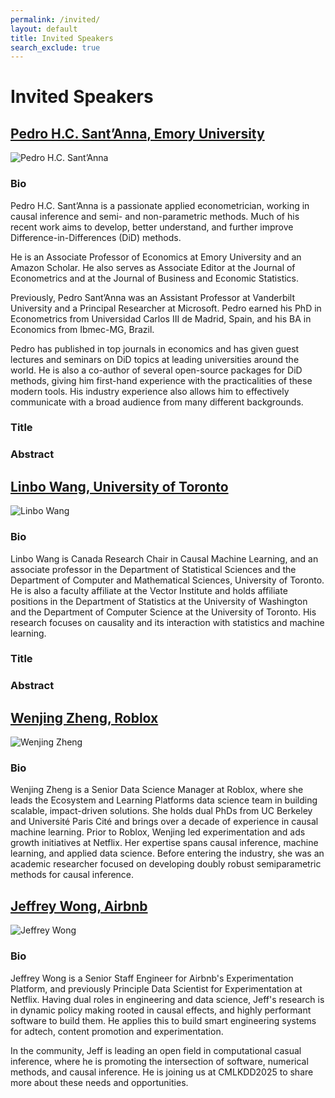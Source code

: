 ```yaml
---
permalink: /invited/
layout: default
title: Invited Speakers
search_exclude: true
---
```


# **Invited Speakers**

## [Pedro H.C. Sant’Anna, Emory University](https://psantanna.com/)

![]({{site.baseurl}}/images/pedro.jpeg "Pedro H.C. Sant’Anna")

### Bio
Pedro H.C. Sant’Anna is a passionate applied econometrician, working in causal inference and semi- and non-parametric methods. Much of his recent work aims to develop, better understand, and further improve Difference-in-Differences (DiD) methods.

He is an Associate Professor of Economics at Emory University and an Amazon Scholar. He also serves as Associate Editor at the Journal of Econometrics and at the Journal of Business and Economic Statistics.

Previously, Pedro Sant’Anna was an Assistant Professor at Vanderbilt University and a Principal Researcher at Microsoft. Pedro earned his PhD in Econometrics from Universidad Carlos III de Madrid, Spain, and his BA in Economics from Ibmec-MG, Brazil.

Pedro has published in top journals in economics and has given guest lectures and seminars on DiD topics at leading universities around the world. He is also a co-author of several open-source packages for DiD methods, giving him first-hand experience with the practicalities of these modern tools. His industry experience also allows him to effectively communicate with a broad audience from many different backgrounds.

### Title

### Abstract

## [Linbo Wang, University of Toronto](https://sites.google.com/site/linbowangpku/home)

![]({{site.baseurl}}/images/linbo-wang.png "Linbo Wang")

### Bio
Linbo Wang is Canada Research Chair in Causal Machine Learning, and an associate professor in the Department of Statistical Sciences and the Department of Computer and Mathematical Sciences, University of Toronto. He is also a faculty affiliate at the Vector Institute and holds affiliate positions in the Department of Statistics at the University of Washington and the Department of Computer Science at the University of Toronto. His research focuses on causality and its interaction with statistics and machine learning.

### Title

### Abstract

## [Wenjing Zheng, Roblox](https://www.linkedin.com/in/wenjing-zheng/)

![]({{site.baseurl}}/images/wenjing-zheng.jpg "Wenjing Zheng")

### Bio
Wenjing Zheng is a Senior Data Science Manager at Roblox, where she leads the Ecosystem and Learning Platforms data science team in building scalable, impact-driven solutions. She holds dual PhDs from UC Berkeley and Université Paris Cité and brings over a decade of experience in causal machine learning. Prior to Roblox, Wenjing led experimentation and ads growth initiatives at Netflix. Her expertise spans causal inference, machine learning, and applied data science. Before entering the industry, she was an academic researcher focused on developing doubly robust semiparametric methods for causal inference.

## [Jeffrey Wong, Airbnb](https://www.linkedin.com/in/jeffctwong/)

![]({{site.baseurl}}/images/jeffrey-wong.jpeg "Jeffrey Wong")

### Bio
Jeffrey Wong is a Senior Staff Engineer for Airbnb's Experimentation Platform, and previously Principle Data Scientist for Experimentation at Netflix. Having dual roles in engineering and data science, Jeff's research is in dynamic policy making rooted in causal effects, and highly performant software to build them. He applies this to build smart engineering systems for adtech, content promotion and experimentation.

In the community, Jeff is leading an open field in computational casual inference, where he is promoting the intersection of software, numerical methods, and causal inference. He is joining us at CMLKDD2025 to share more about these needs and opportunities.
